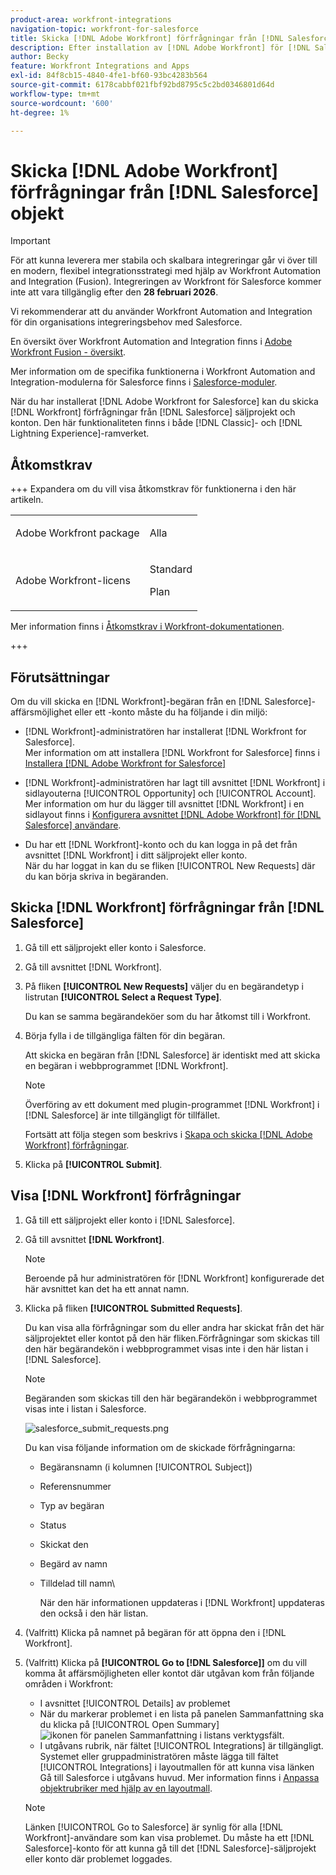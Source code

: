 ```yaml
---
product-area: workfront-integrations
navigation-topic: workfront-for-salesforce
title: Skicka [!DNL Adobe Workfront] förfrågningar från [!DNL Salesforce] objekt
description: Efter installation av [!DNL Adobe Workfront] för [!DNL Salesforce], you can submit [!DNL Workfront] förfrågningar från [!DNL Salesforce] säljprojekt och konton. Den här funktionaliteten finns både i Classic och Lightning Experience.
author: Becky
feature: Workfront Integrations and Apps
exl-id: 84f8cb15-4840-4fe1-bf60-93bc4283b564
source-git-commit: 6178cabbf021fbf92bd8795c5c2bd0346801d64d
workflow-type: tm+mt
source-wordcount: '600'
ht-degree: 1%

---
```


# Skicka [!DNL Adobe Workfront] förfrågningar från [!DNL Salesforce] objekt

>[!IMPORTANT]
>
>För att kunna leverera mer stabila och skalbara integreringar går vi över till en modern, flexibel integrationsstrategi med hjälp av Workfront Automation and Integration (Fusion). Integreringen av Workfront för Salesforce kommer inte att vara tillgänglig efter den **28 februari 2026**.
>
>Vi rekommenderar att du använder Workfront Automation and Integration för din organisations integreringsbehov med Salesforce.
>
>En översikt över Workfront Automation and Integration finns i [Adobe Workfront Fusion - översikt](https://experienceleague.adobe.com/sv/docs/workfront-fusion/using/get-started-with-fusion/understand-workfront-fusion/workfront-fusion-overview).
>
>Mer information om de specifika funktionerna i Workfront Automation and Integration-modulerna för Salesforce finns i [Salesforce-moduler](https://experienceleague.adobe.com/sv/docs/workfront-fusion/using/references/apps-and-their-modules/third-party-app-connectors/salesforce-modules).

När du har installerat [!DNL Adobe Workfront for Salesforce] kan du skicka [!DNL Workfront] förfrågningar från [!DNL Salesforce] säljprojekt och konton. Den här funktionaliteten finns i både [!DNL Classic]- och [!DNL Lightning Experience]-ramverket.

## Åtkomstkrav

+++ Expandera om du vill visa åtkomstkrav för funktionerna i den här artikeln.

<table style="table-layout:auto"> 
 <col> 
 <col> 
 <tbody> 
  <tr> 
   <td role="rowheader">Adobe Workfront package</td> 
   <td> <p>Alla</p> </td> 
  </tr> 
  <tr> 
   <td role="rowheader">Adobe Workfront-licens</td> 
   <td> <p>Standard</p>
   <p>Plan</p> </td> 
  </tr> 
 </tbody> 
</table>

Mer information finns i [Åtkomstkrav i Workfront-dokumentationen](/help/quicksilver/administration-and-setup/add-users/access-levels-and-object-permissions/access-level-requirements-in-documentation.md).

+++

## Förutsättningar

Om du vill skicka en [!DNL Workfront]-begäran från en [!DNL Salesforce]-affärsmöjlighet eller ett -konto måste du ha följande i din miljö:

* [!DNL Workfront]-administratören har installerat [!DNL Workfront for Salesforce].\
   Mer information om att installera [!DNL Workfront for Salesforce] finns i [Installera [!DNL Adobe Workfront for Salesforce]](../../workfront-integrations-and-apps/using-workfront-with-salesforce/install-workfront-for-salesforce.md)

* [!DNL Workfront]-administratören har lagt till avsnittet [!DNL Workfront] i sidlayouterna [!UICONTROL Opportunity] och [!UICONTROL Account].\
   Mer information om hur du lägger till avsnittet [!DNL Workfront] i en sidlayout finns i [Konfigurera avsnittet  [!DNL Adobe Workfront] för [!DNL Salesforce] användare](../../workfront-integrations-and-apps/using-workfront-with-salesforce/configure-wf-section-for-salesforce-users.md).

* Du har ett [!DNL Workfront]-konto och du kan logga in på det från avsnittet [!DNL Workfront] i ditt säljprojekt eller konto.\
   När du har loggat in kan du se fliken [!UICONTROL New Requests] där du kan börja skriva in begäranden.

## Skicka [!DNL Workfront] förfrågningar från [!DNL Salesforce]

1. Gå till ett säljprojekt eller konto i Salesforce.
1. Gå till avsnittet [!DNL Workfront].
1. På fliken **[!UICONTROL New Requests]** väljer du en begärandetyp i listrutan **[!UICONTROL Select a Request Type]**.

   Du kan se samma begärandeköer som du har åtkomst till i Workfront.

1. Börja fylla i de tillgängliga fälten för din begäran.

   Att skicka en begäran från [!DNL Salesforce] är identiskt med att skicka en begäran i webbprogrammet [!DNL Workfront].

   >[!NOTE]
   >
   >Överföring av ett dokument med plugin-programmet [!DNL Workfront] i [!DNL Salesforce] är inte tillgängligt för tillfället.

   Fortsätt att följa stegen som beskrivs i [Skapa och skicka [!DNL Adobe Workfront] förfrågningar](../../manage-work/requests/create-requests/create-submit-requests.md).

1. Klicka på **[!UICONTROL Submit]**.

## Visa [!DNL Workfront] förfrågningar

1. Gå till ett säljprojekt eller konto i [!DNL Salesforce].
1. Gå till avsnittet **[!DNL Workfront]**.

   >[!NOTE]
   >
   >Beroende på hur administratören för [!DNL Workfront] konfigurerade det här avsnittet kan det ha ett annat namn.

1. Klicka på fliken **[!UICONTROL Submitted Requests]**.  

   Du kan visa alla förfrågningar som du eller andra har skickat från det här säljprojektet eller kontot på den här fliken.Förfrågningar som skickas till den här begärandekön i webbprogrammet visas inte i den här listan i [!DNL Salesforce].

   >[!NOTE]
   >
   >Begäranden som skickas till den här begärandekön i webbprogrammet visas inte i listan i Salesforce.

   ![salesforce_submit_requests.png](assets/salesforce-submitted-requests-350x58.png)

   Du kan visa följande information om de skickade förfrågningarna:

   * Begäransnamn (i kolumnen [!UICONTROL Subject])
   * Referensnummer
   * Typ av begäran
   * Status
   * Skickat den
   * Begärd av namn
   * Tilldelad till namn\

     När den här informationen uppdateras i [!DNL Workfront] uppdateras den också i den här listan.

1. (Valfritt) Klicka på namnet på begäran för att öppna den i [!DNL Workfront].

1. (Valfritt) Klicka på **[!UICONTROL Go to [!DNL Salesforce]]** om du vill komma åt affärsmöjligheten eller kontot där utgåvan kom från följande områden i Workfront:

   * I avsnittet [!UICONTROL Details] av problemet
   * När du markerar problemet i en lista på panelen Sammanfattning ska du klicka på [!UICONTROL Open Summary] ![ikonen för panelen Sammanfattning](assets/summary-panel-icon.png) i listans verktygsfält.
   * I utgåvans rubrik, när fältet [!UICONTROL Integrations] är tillgängligt. Systemet eller gruppadministratören måste lägga till fältet [!UICONTROL Integrations] i layoutmallen för att kunna visa länken Gå till Salesforce i utgåvans huvud. Mer information finns i [Anpassa objektrubriker med hjälp av en layoutmall](../../administration-and-setup/customize-workfront/use-layout-templates/customize-object-headers.md).

   >[!NOTE]
   >
   >Länken [!UICONTROL Go to Salesforce] är synlig för alla [!DNL Workfront]-användare som kan visa problemet. Du måste ha ett [!DNL Salesforce]-konto för att kunna gå till det [!DNL Salesforce]-säljprojekt eller konto där problemet loggades.
